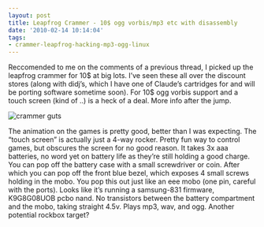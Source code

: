 ```yaml
---
layout: post
title: Leapfrog Crammer - 10$ ogg vorbis/mp3 etc with disassembly
date: '2010-02-14 10:14:04'
tags:
- crammer-leapfrog-hacking-mp3-ogg-linux
---
```



Reccomended to me on the comments of a previous thread, I picked up the leapfrog crammer for 10$ at big lots. I’ve seen these all over the discount stores (along with didj’s, which I have one of Claude’s cartridges for and will be porting software sometime soon). For 10$ ogg vorbis support and a touch screen (kind of ..) is a heck of a deal. More info after the jump.

![crammer guts](http://www.hunterdavis.com/crammer.jpg)

The animation on the games is pretty good, better than I was expecting. The “touch screen” is actually just a 4-way rocker. Pretty fun way to control games, but obscures the screen for no good reason. It takes 3x aaa batteries, no word yet on battery life as they’re still holding a good charge. You can pop off the battery case with a small screwdriver or coin. After which you can pop off the front blue bezel, which exposes 4 small screws holding in the mobo. You pop this out just like an eee mobo (one pin, careful with the ports). Looks like it’s running a samsung-831 firmware, K9G8G08UOB pcbo nand. No transistors between the battery compartment and the mobo, taking straight 4.5v. Plays mp3, wav, and ogg. Another potential rockbox target?


